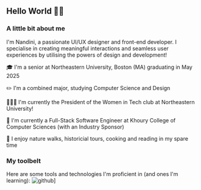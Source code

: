 ## Hello World 👋🏽

### A little bit about me
I'm Nandini, a passionate UI/UX designer and front-end developer. I specialise in creating meaningful interactions and seamless user experiences by utilising the powers of design and development!

🎓 I'm a senior at Northeastern University, Boston (MA) graduating in May 2025

✏️ I'm a combined major, studying Computer Science and Design

👩🏽‍💻 I'm currently the President of the Women in Tech club at Northeastern University!

🌼 I'm currently a Full-Stack Software Engineer at Khoury College of Computer Sciences (with an Industry Sponsor)

🌷 I enjoy nature walks, historicial tours, cooking and reading in my spare time

### My toolbelt
Here are some tools and technologies I'm proficient in (and ones I'm learning):
![github](https://img.shields.io/badge/GitHub-000000?hello&logo=GitHub&logoColor=red)]
